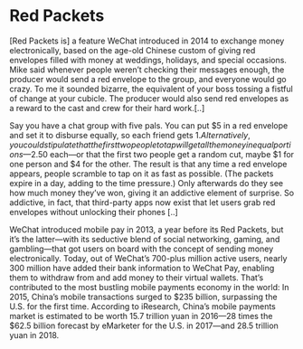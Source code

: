 # Red Packets

[Red Packets is] a feature WeChat introduced in 2014 to exchange money electronically, based on the age-old Chinese custom of giving red envelopes filled with money at weddings, holidays, and special occasions. Mike said whenever people weren’t checking their messages enough, the producer would send a red envelope to the group, and everyone would go crazy. To me it sounded bizarre, the equivalent of your boss tossing a fistful of change at your cubicle. The producer would also send red envelopes as a reward to the cast and crew for their hard work.[..]

Say you have a chat group with five pals. You can put $5 in a red envelope and set it to disburse equally, so each friend gets $1. Alternatively, you could stipulate that the first two people to tap will get all the money in equal portions—$2.50 each—or that the first two people get a random cut, maybe $1 for one person and $4 for the other. The result is that any time a red envelope appears, people scramble to tap on it as fast as possible. (The packets expire in a day, adding to the time pressure.) Only afterwards do they see how much money they’ve won, giving it an addictive element of surprise. So addictive, in fact, that third-party apps now exist that let users grab red envelopes without unlocking their phones [..]

WeChat introduced mobile pay in 2013, a year before its Red Packets, but it’s the latter—with its seductive blend of social networking, gaming, and gambling—that got users on board with the concept of sending money electronically. Today, out of WeChat’s 700-plus million active users, nearly 300 million have added their bank information to WeChat Pay, enabling them to withdraw from and add money to their virtual wallets. That’s contributed to the most bustling mobile payments economy in the world: In 2015, China’s mobile transactions surged to $235 billion, surpassing the U.S. for the first time. According to iResearch, China’s mobile payments market is estimated to be worth 15.7 trillion yuan in 2016—28 times the $62.5 billion forecast by eMarketer for the U.S. in 2017—and 28.5 trillion yuan in 2018.














